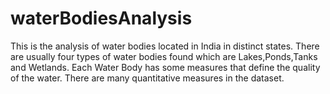 # waterBodiesAnalysis
This is the analysis of water bodies located in India in distinct states. There are usually four types of water bodies found which are Lakes,Ponds,Tanks and Wetlands. Each Water Body has some measures that define the quality of the water. There are many quantitative measures in the dataset.
